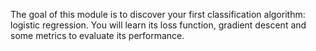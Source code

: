 The goal of this module is to discover your first classification algorithm: logistic regression. You will learn its loss function, gradient descent and some metrics to evaluate its performance.
